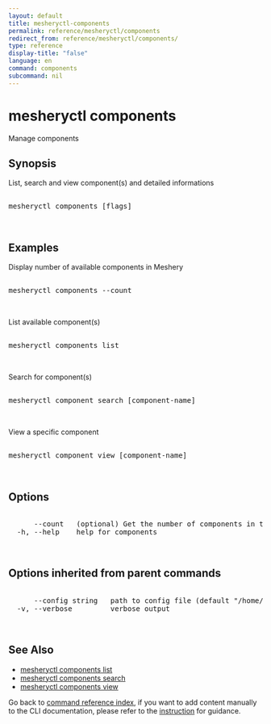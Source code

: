 ```yaml
---
layout: default
title: mesheryctl-components
permalink: reference/mesheryctl/components
redirect_from: reference/mesheryctl/components/
type: reference
display-title: "false"
language: en
command: components
subcommand: nil
---
```


# mesheryctl components

Manage components

## Synopsis

List, search and view component(s) and detailed informations
<pre class='codeblock-pre'>
<div class='codeblock'>
mesheryctl components [flags]

</div>
</pre> 

## Examples

Display number of available components in Meshery
<pre class='codeblock-pre'>
<div class='codeblock'>
mesheryctl components --count

</div>
</pre> 

List available component(s)
<pre class='codeblock-pre'>
<div class='codeblock'>
mesheryctl components list

</div>
</pre> 

Search for component(s)
<pre class='codeblock-pre'>
<div class='codeblock'>
mesheryctl component search [component-name]

</div>
</pre> 

View a specific component
<pre class='codeblock-pre'>
<div class='codeblock'>
mesheryctl component view [component-name]

</div>
</pre> 

## Options

<pre class='codeblock-pre'>
<div class='codeblock'>
      --count   (optional) Get the number of components in total
  -h, --help    help for components

</div>
</pre>

## Options inherited from parent commands

<pre class='codeblock-pre'>
<div class='codeblock'>
      --config string   path to config file (default "/home/runner/.meshery/config.yaml")
  -v, --verbose         verbose output

</div>
</pre>

## See Also

* [mesheryctl components list](/reference/mesheryctl/components/list)
* [mesheryctl components search](/reference/mesheryctl/components/search)
* [mesheryctl components view](/reference/mesheryctl/components/view)

Go back to [command reference index](/reference/mesheryctl/), if you want to add content manually to the CLI documentation, please refer to the [instruction](/project/contributing/contributing-cli#preserving-manually-added-documentation) for guidance.